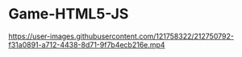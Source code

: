 # Game-HTML5-JS
https://user-images.githubusercontent.com/121758322/212750792-f31a0891-a712-4438-8d71-9f7b4ecb216e.mp4

